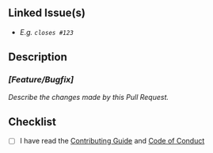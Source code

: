 ## Linked Issue(s)

- _E.g. `closes #123`_

## Description

### _[Feature/Bugfix]_

_Describe the changes made by this Pull Request._

## Checklist

- [ ] I have read the [Contributing Guide](https://github.com/thombruce/helvellyn.js/blob/master/CONTRIBUTING.md) and [Code of Conduct](https://github.com/thombruce/helvellyn.js/blob/master/CODE_OF_CONDUCT.md)
